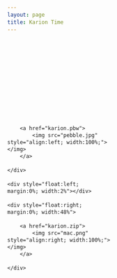 ```yaml
---
layout: page
title: Karion Time
---
```


<br><br>
<center>
	<strong style="font-size:12vw;">
		<script src="karion.js"></script>
	</strong>
</center>
<br><br><br><br><br><br><br>

<div>
    <div style="float:left; margin:0%; width:48%">
		
		<a href="karion.pbw">
			<img src="pebble.jpg" style="align:left; width:100%;"></img>
		</a>
          
    </div>

    <div style="float:left; margin:0%; width:2%"></div>

    <div style="float:right; margin:0%; width:48%">
        
        <a href="karion.zip">
        	<img src="mac.png" style="align:right; width:100%;"></img>
        </a>

    </div>

</div>

<br><br><br><br><br>
